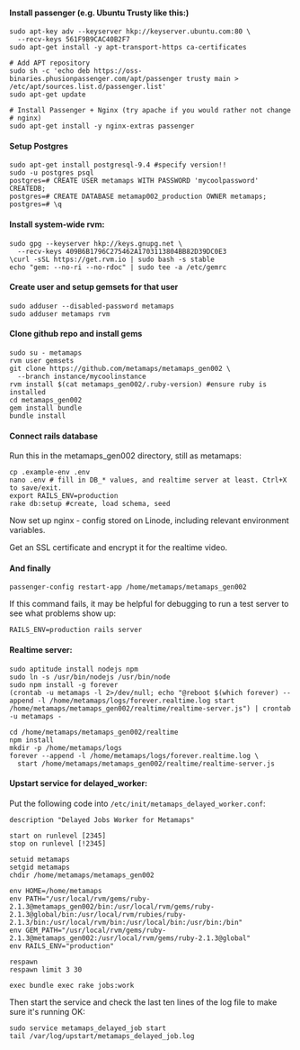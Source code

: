 #### Install passenger (e.g. Ubuntu Trusty like this:)

    sudo apt-key adv --keyserver hkp://keyserver.ubuntu.com:80 \
      --recv-keys 561F9B9CAC40B2F7
    sudo apt-get install -y apt-transport-https ca-certificates

    # Add APT repository
    sudo sh -c 'echo deb https://oss-binaries.phusionpassenger.com/apt/passenger trusty main > /etc/apt/sources.list.d/passenger.list'
    sudo apt-get update

    # Install Passenger + Nginx (try apache if you would rather not change
    # nginx)
    sudo apt-get install -y nginx-extras passenger

#### Setup Postgres

    sudo apt-get install postgresql-9.4 #specify version!!
    sudo -u postgres psql
    postgres=# CREATE USER metamaps WITH PASSWORD 'mycoolpassword' CREATEDB;
    postgres=# CREATE DATABASE metamap002_production OWNER metamaps;
    postgres=# \q

#### Install system-wide rvm:

    sudo gpg --keyserver hkp://keys.gnupg.net \
      --recv-keys 409B6B1796C275462A1703113804BB82D39DC0E3
    \curl -sSL https://get.rvm.io | sudo bash -s stable
    echo "gem: --no-ri --no-rdoc" | sudo tee -a /etc/gemrc

#### Create user and setup gemsets for that user

    sudo adduser --disabled-password metamaps
    sudo adduser metamaps rvm

#### Clone github repo and install gems

    sudo su - metamaps
    rvm user gemsets
    git clone https://github.com/metamaps/metamaps_gen002 \
      --branch instance/mycoolinstance
    rvm install $(cat metamaps_gen002/.ruby-version) #ensure ruby is installed
    cd metamaps_gen002
    gem install bundle
    bundle install

#### Connect rails database

Run this in the metamaps_gen002 directory, still as metamaps:

    cp .example-env .env
    nano .env # fill in DB_* values, and realtime server at least. Ctrl+X to save/exit.
    export RAILS_ENV=production
    rake db:setup #create, load schema, seed

Now set up nginx - config stored on Linode, including relevant environment 
variables.

Get an SSL certificate and encrypt it for the realtime video.

#### And finally

    passenger-config restart-app /home/metamaps/metamaps_gen002

If this command fails, it may be helpful for debugging to run a test server to
see what problems show up:

    RAILS_ENV=production rails server

#### Realtime server:

    sudo aptitude install nodejs npm
    sudo ln -s /usr/bin/nodejs /usr/bin/node
    sudo npm install -g forever
    (crontab -u metamaps -l 2>/dev/null; echo "@reboot $(which forever) --append -l /home/metamaps/logs/forever.realtime.log start /home/metamaps/metamaps_gen002/realtime/realtime-server.js") | crontab -u metamaps -

    cd /home/metamaps/metamaps_gen002/realtime
    npm install
    mkdir -p /home/metamaps/logs
    forever --append -l /home/metamaps/logs/forever.realtime.log \
      start /home/metamaps/metamaps_gen002/realtime/realtime-server.js

#### Upstart service for delayed_worker:

Put the following code into `/etc/init/metamaps_delayed_worker.conf`:

    description "Delayed Jobs Worker for Metamaps"
    
    start on runlevel [2345]
    stop on runlevel [!2345]
    
    setuid metamaps
    setgid metamaps
    chdir /home/metamaps/metamaps_gen002
    
    env HOME=/home/metamaps
    env PATH="/usr/local/rvm/gems/ruby-2.1.3@metamaps_gen002/bin:/usr/local/rvm/gems/ruby-2.1.3@global/bin:/usr/local/rvm/rubies/ruby-2.1.3/bin:/usr/local/rvm/bin:/usr/local/bin:/usr/bin:/bin"
    env GEM_PATH="/usr/local/rvm/gems/ruby-2.1.3@metamaps_gen002:/usr/local/rvm/gems/ruby-2.1.3@global"
    env RAILS_ENV="production"
    
    respawn
    respawn limit 3 30
    
    exec bundle exec rake jobs:work

Then start the service and check the last ten lines of the log file to make sure it's running OK:

    sudo service metamaps_delayed_job start
    tail /var/log/upstart/metamaps_delayed_job.log
